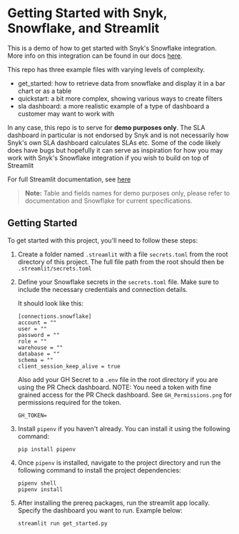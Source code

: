 # Getting Started with Snyk, Snowflake, and Streamlit

This is a demo of how to get started with Snyk's Snowflake integration. More info on this integration can be found in our docs [here](https://docs.snyk.io/manage-risk/reporting/reporting-and-bi-integrations-snowflake-data-share).

This repo has three example files with varying levels of complexity.
- get_started: how to retrieve data from snowflake and display it in a bar chart or as a table
- quickstart: a bit more complex, showing various ways to create filters
- sla dashboard: a more realistic example of a type of dashboard a customer may want to work with

In any case, this repo is to serve for **demo purposes only**. The SLA dashboard in particular is not endorsed by Snyk and is not necessarily how Snyk's own SLA dashboard calculates SLAs etc. Some of the code likely does have bugs but hopefully it can serve as inspiration for how you may work with Snyk's Snowflake integration if you wish to build on top of Streamlit

For full Streamlit documentation, see [here](https://docs.streamlit.io/)

> **Note:**  Table and fields names for demo purposes only, please refer to documentation and Snowflake for current specifications.

## Getting Started

To get started with this project, you'll need to follow these steps:

1. Create a folder named `.streamlit` with a file `secrets.toml` from the root directory of this project. The full file path from the root should then be `.streamlit/secrets.toml`
2. Define your Snowflake secrets in the `secrets.toml` file. Make sure to include the necessary credentials and connection details.

    It should look like this:
    ```
    [connections.snowflake]
    account = ""
    user = ""
    password = ""
    role = ""
    warehouse = ""
    database = ""
    schema = ""
    client_session_keep_alive = true
    ```

    Also add your GH Secret to a `.env` file in the root directory if you are using the PR Check dashboard. NOTE: You need a token with fine grained access for the PR Check dashboard. See `GH_Permissions.png` for permissions required for the token.

    ```
    GH_TOKEN=
    ```

3. Install `pipenv` if you haven't already. You can install it using the following command:

    ```shell
    pip install pipenv
    ```

4. Once `pipenv` is installed, navigate to the project directory and run the following command to install the project dependencies:

    ```shell
    pipenv shell
    pipenv install
    ```
5. After installing the prereq packages, run the streamlit app locally. Specify the dashboard you want to run. Example below:

    ```shell
    streamlit run get_started.py
    ```
